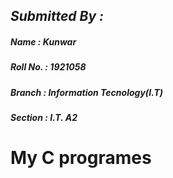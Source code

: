 ## ***Submitted By :***
##### ***Name : Kunwar***           
##### ***Roll No. : 1921058***
##### ***Branch : Information Tecnology(I.T)***
##### ***Section  : I.T. A2***


# My C programes
<!--stackedit_data:
eyJoaXN0b3J5IjpbMTQzMzgwMDkyOCw3MDM3NDk5MjldfQ==
-->